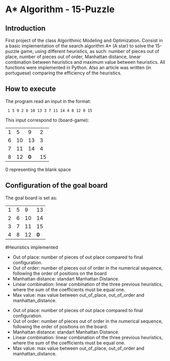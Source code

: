 # A* Algorithm - 15-Puzzle

## Introduction
First project of the class Algorithmic Modeling and Optimization.
Consist in a basic implementation of the search algorithm A* (A star) to solve the 15-puzzle game,
using different heuristics, as such: number of pieces out of place, number of pieces out of order,
Manhattan distance, linear combination between heuristics and maximum value between heuristics.
All functions were implemented in Python. Also an article was written (in portuguese)
comparing the efficiency of the heuristics.

## How to execute

The program read an input in the format:

     1 5 9 2 6 10 13 3 7 11 14 4 8 12 0 15

This input correspond to (board-game):
 
| | | | |
| ----- | ----- | -------- | ------- |
| 1 | 5 | 9 | 2 |
| 6 | 10 | 13 | 3 |
| 7 | 11 | 14 | 4 |
| 8 | 12 | <b>0 | 15 |

0 representing the blank space


## Configuration of the goal board

The goal board is set as:

| | | | |
| ----- | ----- | -------- | ------- |
| 1 | 5 | 9 | 13 |
| 2 | 6 | 10 | 14 |
| 3 | 7 | 11 | 15 |
| 4 | 8 | 12 | <b>0 |
     
#Heuristics implemented

- Out of place: number of pieces of out place compared to final configuration.
- Out of order: number of pieces out of order in the numerical sequence, following the order of positions on the board
- Manhattan distance: standart Manhattan Distance.
- Linear combination: linear combination of the three previous heuristics, where the sum of the coefficients must be equal one.
- Max value: max value between out_of_place, out_of_order and manhattan_distance.

<ul>
<li>Out of place: number of pieces of out place compared to final configuration.</li>
<li>Out of order: number of pieces out of order in the numerical sequence, following the order of positions on the board.</li>
<li>Manhattan distance: standart Manhattan Distance.</li>
<li>Linear combination: linear combination of the three previous heuristics, where the sum of the coefficients must be equal one.</li>
<li>Max value: max value between out_of_place, out_of_order and manhattan_distance.</li>
</ul>
